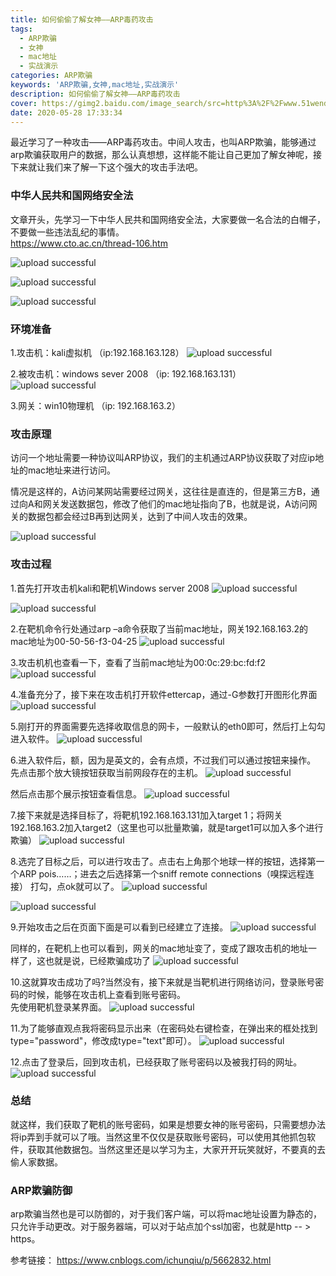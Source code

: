 ```yaml
---
title: 如何偷偷了解女神——ARP毒药攻击
tags: 
  - ARP欺骗
  - 女神
  - mac地址
  - 实战演示
categories: ARP欺骗
keywords: 'ARP欺骗,女神,mac地址,实战演示'
description: 如何偷偷了解女神——ARP毒药攻击
cover: https://gimg2.baidu.com/image_search/src=http%3A%2F%2Fwww.51wendang.com%2Fpic%2Fc300ace510021256dc6dba05%2F1-810-jpg_6-1080-0-0-1080.jpg&refer=http%3A%2F%2Fwww.51wendang.com&app=2002&size=f9999,10000&q=a80&n=0&g=0n&fmt=jpeg?sec=1630915883&t=937aa034e18c55ac26f722976f6d62cd
date: 2020-05-28 17:33:34
---
```




最近学习了一种攻击——ARP毒药攻击。中间人攻击，也叫ARP欺骗，能够通过arp欺骗获取用户的数据，那么认真想想，这样能不能让自己更加了解女神呢，接下来就让我们来了解一下这个强大的攻击手法吧。

### 中华人民共和国网络安全法
文章开头，先学习一下中华人民共和国网络安全法，大家要做一名合法的白帽子，不要做一些违法乱纪的事情。	
https://www.cto.ac.cn/thread-106.htm

![upload successful](/images/pasted-5.png)

![upload successful](/images/pasted-6.png)

![upload successful](/images/pasted-7.png)

### 环境准备
1.攻击机：kali虚拟机 （ip:192.168.163.128）
![upload successful](/images/pasted-96.png)

2.被攻击机：windows sever 2008 （ip: 192.168.163.131）
![upload successful](/images/pasted-97.png)

3.网关：win10物理机 （ip: 192.168.163.2）


### 攻击原理

访问一个地址需要一种协议叫ARP协议，我们的主机通过ARP协议获取了对应ip地址的mac地址来进行访问。

情况是这样的，A访问某网站需要经过网关，这往往是直连的，但是第三方B，通过向A和网关发送数据包，修改了他们的mac地址指向了B，也就是说，A访问网关的数据包都会经过B再到达网关，达到了中间人攻击的效果。

![upload successful](/images/pasted-98.jpg)

### 攻击过程

1.首先打开攻击机kali和靶机Windows server 2008
![upload successful](/images/pasted-99.png)

![upload successful](/images/pasted-100.png)

2.在靶机命令行处通过arp –a命令获取了当前mac地址，网关192.168.163.2的mac地址为00-50-56-f3-04-25
![upload successful](/images/pasted-101.png)


3.攻击机机也查看一下，查看了当前mac地址为00:0c:29:bc:fd:f2
![upload successful](/images/pasted-102.png)


4.准备充分了，接下来在攻击机打开软件ettercap，通过-G参数打开图形化界面
![upload successful](/images/pasted-103.png)


5.刚打开的界面需要先选择收取信息的网卡，一般默认的eth0即可，然后打上勾勾进入软件。
![upload successful](/images/pasted-104.png)


6.进入软件后，额，因为是英文的，会有点烦，不过我们可以通过按钮来操作。
先点击那个放大镜按钮获取当前网段存在的主机。
![upload successful](/images/pasted-105.png)

然后点击那个展示按钮查看信息。
![upload successful](/images/pasted-106.png)


7.接下来就是选择目标了，将靶机192.168.163.131加入target 1；将网关192.168.163.2加入target2（这里也可以批量欺骗，就是target1可以加入多个进行欺骗）
![upload successful](/images/pasted-107.png)


8.选完了目标之后，可以进行攻击了。点击右上角那个地球一样的按钮，选择第一个ARP pois……；进去之后选择第一个sniff remote connections（嗅探远程连接） 打勾，点ok就可以了。
![upload successful](/images/pasted-108.png)

![upload successful](/images/pasted-109.png)


9.开始攻击之后在页面下面是可以看到已经建立了连接。
![upload successful](/images/pasted-110.png)

同样的，在靶机上也可以看到，网关的mac地址变了，变成了跟攻击机的地址一样了，这也就是说，已经欺骗成功了
![upload successful](/images/pasted-111.png)


10.这就算攻击成功了吗?当然没有，接下来就是当靶机进行网络访问，登录账号密码的时候，能够在攻击机上查看到账号密码。	
先使用靶机登录某界面。
![upload successful](/images/pasted-112.png)


11.为了能够直观点我将密码显示出来（在密码处右键检查，在弹出来的框处找到type="password"，修改成type="text"即可）。
![upload successful](/images/pasted-113.png)

12.点击了登录后，回到攻击机，已经获取了账号密码以及被我打码的网址。
![upload successful](/images/pasted-114.png)

### 总结

就这样，我们获取了靶机的账号密码，如果是想要女神的账号密码，只需要想办法将ip弄到手就可以了哦。当然这里不仅仅是获取账号密码，可以使用其他抓包软件，获取其他数据包。当然这里还是以学习为主，大家开开玩笑就好，不要真的去偷人家数据。

### ARP欺骗防御

arp欺骗当然也是可以防御的，对于我们客户端，可以将mac地址设置为静态的，只允许手动更改。对于服务器端，可以对于站点加个ssl加密，也就是http -- > https。

参考链接：
https://www.cnblogs.com/ichunqiu/p/5662832.html